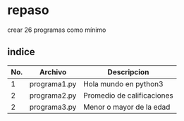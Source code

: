 # repaso
crear 26 programas como mínimo 

## indice
|No.|Archivo|Descripcion|
|--|--|--|
|1|programa1.py|Hola mundo en python3|
|2|programa2.py|Promedio de calificaciones|
|2|programa3.py|Menor o mayor de la edad|

